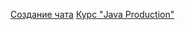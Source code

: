 [Создание чата](https://vk.com/wall-101965347_51387)
[Курс "Java Production"](https://vk.com/wall-101965347_50515)